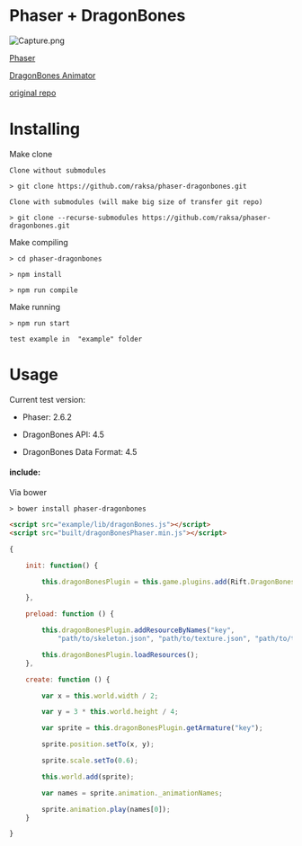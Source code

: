 Phaser + DragonBones
===

![Capture.png](https://raw.githubusercontent.com/raksa/phaser-dragonbones/master/screenshot/Capture.PNG)

[Phaser](http://phaser.io)

[DragonBones Animator](http://dragonbones.com)

[original repo](https://bitbucket.org/silashatfield/phaserbones)

Installing
===

Make clone
````
Clone without submodules

> git clone https://github.com/raksa/phaser-dragonbones.git

Clone with submodules (will make big size of transfer git repo)

> git clone --recurse-submodules https://github.com/raksa/phaser-dragonbones.git

````

Make compiling
````
> cd phaser-dragonbones

> npm install

> npm run compile

````

Make running
````
> npm run start

test example in  "example" folder

````

Usage
===

Current test version:

* Phaser: 2.6.2

* DragonBones API: 4.5

* DragonBones Data Format: 4.5

#### include:

Via bower
````
> bower install phaser-dragonbones
````

```html
<script src="example/lib/dragonBones.js"></script>
<script src="built/dragonBonesPhaser.min.js"></script>
```
```javascript
{

    init: function() {

        this.dragonBonesPlugin = this.game.plugins.add(Rift.DragonBonesPlugin);

    },

    preload: function () {

        this.dragonBonesPlugin.addResourceByNames("key",
            "path/to/skeleton.json", "path/to/texture.json", "path/to/texture.png");

        this.dragonBonesPlugin.loadResources();
    },

    create: function () {

        var x = this.world.width / 2;

        var y = 3 * this.world.height / 4;

        var sprite = this.dragonBonesPlugin.getArmature("key");

        sprite.position.setTo(x, y);

        sprite.scale.setTo(0.6);

        this.world.add(sprite);

        var names = sprite.animation._animationNames;

        sprite.animation.play(names[0]);
    }

}
```